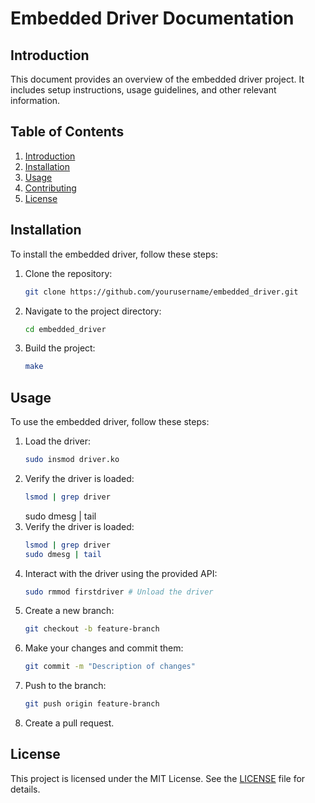 <!--
 * @Author: Maverick m14775611609@163.com
 * @Date: 2025-03-08 21:42:29
 * @LastEditors: Maverick m14775611609@163.com
 * @LastEditTime: 2025-03-08 22:56:33
 * @FilePath: /embeded_driver/Readme.md
 * @Description: 
 * 
 * Copyright (c) 2025 by Maverick, Xiao Bi Software Company ,All Rights Reserved. 
-->
# Embedded Driver Documentation

## Introduction
This document provides an overview of the embedded driver project. It includes setup instructions, usage guidelines, and other relevant information.

## Table of Contents
1. [Introduction](#introduction)
2. [Installation](#installation)
3. [Usage](#usage)
4. [Contributing](#contributing)
5. [License](#license)



## Installation
To install the embedded driver, follow these steps:

1. Clone the repository:
    ```sh
    git clone https://github.com/yourusername/embedded_driver.git
    ```
2. Navigate to the project directory:
    ```sh
    cd embedded_driver
    ```
3. Build the project:
    ```sh
    make
    ```

## Usage
To use the embedded driver, follow these steps:

1. Load the driver:
    ```sh
    sudo insmod driver.ko
    ```
2. Verify the driver is loaded:
    ```sh
    lsmod | grep driver
    ```
    sudo dmesg | tail
2. Verify the driver is loaded:
    ```sh
    lsmod | grep driver
    sudo dmesg | tail
    ```
3. Interact with the driver using the provided API:
    ```sh
    sudo rmmod firstdriver # Unload the driver
    ```
2. Create a new branch:
    ```sh
    git checkout -b feature-branch
    ```
3. Make your changes and commit them:
    ```sh
    git commit -m "Description of changes"
    ```
4. Push to the branch:
    ```sh
    git push origin feature-branch
    ```
5. Create a pull request.

## License
This project is licensed under the MIT License. See the [LICENSE](LICENSE) file for details.